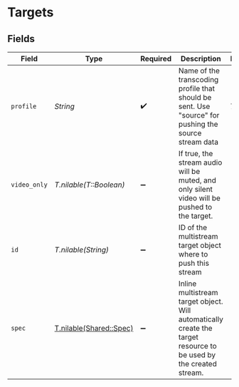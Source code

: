 # Targets


## Fields

| Field                                                                                                              | Type                                                                                                               | Required                                                                                                           | Description                                                                                                        | Example                                                                                                            |
| ------------------------------------------------------------------------------------------------------------------ | ------------------------------------------------------------------------------------------------------------------ | ------------------------------------------------------------------------------------------------------------------ | ------------------------------------------------------------------------------------------------------------------ | ------------------------------------------------------------------------------------------------------------------ |
| `profile`                                                                                                          | *String*                                                                                                           | :heavy_check_mark:                                                                                                 | Name of the transcoding profile that should be sent. Use<br/>"source" for pushing the source stream data<br/>      | 720p                                                                                                               |
| `video_only`                                                                                                       | *T.nilable(T::Boolean)*                                                                                            | :heavy_minus_sign:                                                                                                 | If true, the stream audio will be muted, and only silent<br/>video will be pushed to the target.<br/>              |                                                                                                                    |
| `id`                                                                                                               | *T.nilable(String)*                                                                                                | :heavy_minus_sign:                                                                                                 | ID of the multistream target object where to push this stream                                                      |                                                                                                                    |
| `spec`                                                                                                             | [T.nilable(Shared::Spec)](../../models/shared/spec.md)                                                             | :heavy_minus_sign:                                                                                                 | Inline multistream target object. Will automatically<br/>create the target resource to be used by the created stream.<br/> |                                                                                                                    |